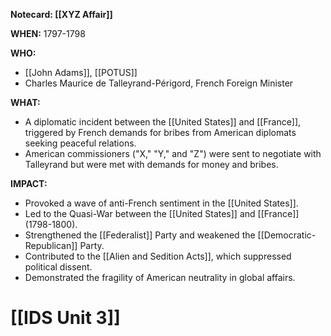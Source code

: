 **Notecard: [[XYZ Affair]]**

**WHEN:** 1797-1798

**WHO:**
* [[John Adams]], [[POTUS]]
* Charles Maurice de Talleyrand-Périgord, French Foreign Minister

**WHAT:**
* A diplomatic incident between the [[United States]] and [[France]], triggered by French demands for bribes from American diplomats seeking peaceful relations.
* American commissioners ("X," "Y," and "Z") were sent to negotiate with Talleyrand but were met with demands for money and bribes.

**IMPACT:**
* Provoked a wave of anti-French sentiment in the [[United States]].
* Led to the Quasi-War between the [[United States]] and [[France]] (1798-1800).
* Strengthened the [[Federalist]] Party and weakened the [[Democratic-Republican]] Party.
* Contributed to the [[Alien and Sedition Acts]], which suppressed political dissent.
* Demonstrated the fragility of American neutrality in global affairs.
# [[IDS Unit 3]]